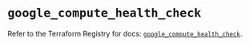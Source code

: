 # `google_compute_health_check`

Refer to the Terraform Registry for docs: [`google_compute_health_check`](https://registry.terraform.io/providers/hashicorp/google/5.29.0/docs/resources/compute_health_check).
